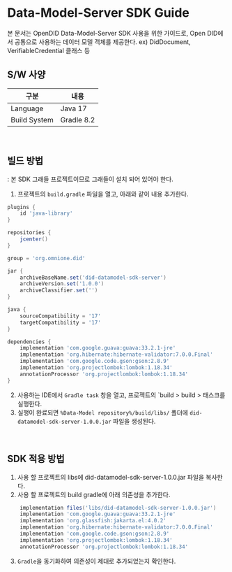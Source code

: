 # Data-Model-Server SDK Guide
본 문서는 OpenDID Data-Model-Server SDK 사용을 위한 가이드로, 
Open DID에서 공통으로 사용하는 데이터 모델 객체를 제공한다.
ex) DidDocument, VerifiableCredential 클래스 등


## S/W 사양
| 구분 | 내용                |
|------|----------------------------|
| Language  | Java 17|
| Build System  | Gradle 8.2 |

<br>

## 빌드 방법
: 본 SDK 그래들 프로젝트이므로 그래들이 설치 되어 있어야 한다.
1. 프로젝트의 `build.gradle` 파일을 열고, 아래와 같이 내용 추가한다.
```groovy
plugins {
    id 'java-library'
}

repositories {
    jcenter()
}

group = 'org.omnione.did'

jar {
    archiveBaseName.set('did-datamodel-sdk-server') 
    archiveVersion.set('1.0.0')
    archiveClassifier.set('') 
}

java {
    sourceCompatibility = '17'
    targetCompatibility = '17'
}

dependencies {
    implementation 'com.google.guava:guava:33.2.1-jre'
    implementation 'org.hibernate:hibernate-validator:7.0.0.Final'
    implementation 'com.google.code.gson:gson:2.8.9'
    implementation 'org.projectlombok:lombok:1.18.34'
    annotationProcessor 'org.projectlombok:lombok:1.18.34'
}
```
2. 사용하는 IDE에서 `Gradle task` 창을 열고, 프로젝트의 `build > build > 태스크를 실행한다.
3. 실행이 완료되면 `%Data-Model repository%/build/libs/` 폴더에 `did-datamodel-sdk-server-1.0.0.jar` 파일을 생성된다.

<br>

## SDK 적용 방법
1. 사용 할 프로젝트의 libs에 did-datamodel-sdk-server-1.0.0.jar 파일을 복사한다.
2. 사용 할 프로젝트의 build gradle에 아래 의존성을 추가한다.

```groovy
    implementation files('libs/did-datamodel-sdk-server-1.0.0.jar')
    implementation 'com.google.guava:guava:33.2.1-jre'
    implementation 'org.glassfish:jakarta.el:4.0.2'
    implementation 'org.hibernate:hibernate-validator:7.0.0.Final'
    implementation 'com.google.code.gson:gson:2.8.9'
    implementation 'org.projectlombok:lombok:1.18.34'
    annotationProcessor 'org.projectlombok:lombok:1.18.34'
```
3. `Gradle`을 동기화하여 의존성이 제대로 추가되었는지 확인한다.

<br>